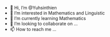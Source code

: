 - 👋 Hi, I’m @Yuhsinthien
- 👀 I’m interested in Mathematics and Linguistic
- 🌱 I’m currently learning Mathematics
- 💞️ I’m looking to collaborate on ...
- 📫 How to reach me ...

<!---
Yuhsinthien/Yuhsinthien is a ✨ special ✨ repository because its `README.md` (this file) appears on your GitHub profile.
You can click the Preview link to take a look at your changes.
--->
